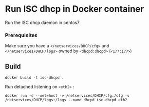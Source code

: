 Run ISC dhcp in Docker container
=================================

Run the ISC dhcp daemon in centos7  


### Prerequisites

Make sure you have a `</netservices/DHCP/cfg>` and `</netservices/DHCP/logs>` owned by `<dhcpd:dhcpd>` (`<177:177>`)

## Build

```
docker build -t isc-dhcpd .
```

Run detached listening on `<eth2>` :

```
docker run -d --net=host -v /netservices/DHCP/cfg:/cfg -v /netservices/DHCP/logs:/logs --name dhcpd isc-dhcpd eth2
```
